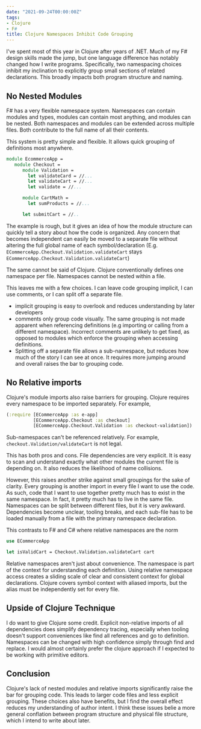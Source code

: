 ```yaml
---
date: "2021-09-24T00:00:00Z"
tags:
- Clojure
- F#
title: Clojure Namespaces Inhibit Code Grouping
---
```


I've spent most of this year in Clojure after years of .NET. Much of my F# design skills made the jump, but one language difference has notably changed how I write programs. Specifically, two namespacing choices inhibit my inclination to explicitly group small sections of related declarations. This broadly impacts both program structure and naming.

## No Nested Modules

F# has a very flexible namespace system. Namespaces can contain modules and types, modules can contain most anything, and modules can be nested. Both namespaces and modules can be extended across multiple files. Both contribute to the full name of all their contents.

This system is pretty simple and flexible. It allows quick grouping of definitions most anywhere.
```fsharp
module EcommerceApp = 
   module Checkout = 
      module Validation = 
        let validateCard = //...
        let validateCart = //...
        let validate = //...

      module CartMath = 
        let sumProducts = //...

      let submitCart = //..
```

The example is rough, but it gives an idea of how the module structure can quickly tell a story about how the code is organized. Any concern that becomes independent can easily be moved to a separate file without altering the full global name of each symbol/declaration (E.g. `ECommerceApp.Checkout.Validation.validateCart` stays `ECommerceApp.Checkout.Validation.validateCart`)

The same cannot be said of Clojure. Clojure conventionally defines one namespace per file. Namespaces cannot be nested within a file.

This leaves me with a few choices. I can leave code grouping implicit, I can use comments, or I can split off a separate file.
- implicit grouping is easy to overlook and reduces understanding by later developers
- comments only group code visually. The same grouping is not made apparent when referencing definitions (e.g importing or calling from a different namespace). Incorrect comments are unlikely to get fixed, as opposed to modules which enforce the grouping when accessing definitions.
- Splitting off a separate file allows a sub-namespace, but reduces how much of the story I can see at once. It requires more jumping around and overall raises the bar to grouping code.


## No Relative imports

Clojure's module imports also raise barriers for grouping. Clojure requires every namespace to be imported separately. For example,
```clojure
(:require [ECommerceApp :as e-app]
          [ECommerceApp.Checkout :as checkout]
          [ECommerceApp.Checkout.Validation :as checkout-validation])
```

Sub-namespaces can't be referenced relatively. For example, `checkout.Validation/validateCart` is not legal.

This has both pros and cons. File dependencies are very explicit. It is easy to scan and understand exactly what other modules the current file is depending on. It also reduces the likelihood of name collisions.

However, this raises another strike against small groupings for the sake of clarity. Every grouping is another import in every file I want to use the code. As such, code that I want to use together pretty much has to exist in the same namespace. In fact, it pretty much has to live in the same file. Namespaces can be split between different files, but it is very awkward. Dependencies become unclear, tooling breaks, and each sub-file has to be loaded manually from a file with the primary namespace declaration.

This contrasts to F# and C# where relative namespaces are the norm
```fsharp
use ECommerceApp

let isValidCart = Checkout.Validation.validateCart cart
```

Relative namespaces aren't just about convenience. The namespace is part of the context for understanding each definition. Using relative namespace access creates a sliding scale of clear and consistent context for global declarations. Clojure covers symbol context with aliased imports, but the alias must be independently set for every file. 

<!-- I feel like a beginner would struggle to get anything out of this article. Too much expectation they understand namespacing -->

## Upside of Clojure Technique

I do want to give Clojure some credit. Explicit non-relative imports of all dependencies does simplify dependency tracing, especially when tooling doesn't support conveniences like find all references and go to definition. Namespaces can be changed with high confidence simply through find and replace. I would almost certainly prefer the clojure approach if I expected to be working with primitive editors.

## Conclusion

Clojure's lack of nested modules and relative imports significantly raise the bar for grouping code. This leads to larger code files and less explicit grouping. 
These choices also have benefits, but I find the overall effect reduces my understanding of author intent. I think these issues belie a more general conflation between program structure and physical file structure, which I intend to write about later.


